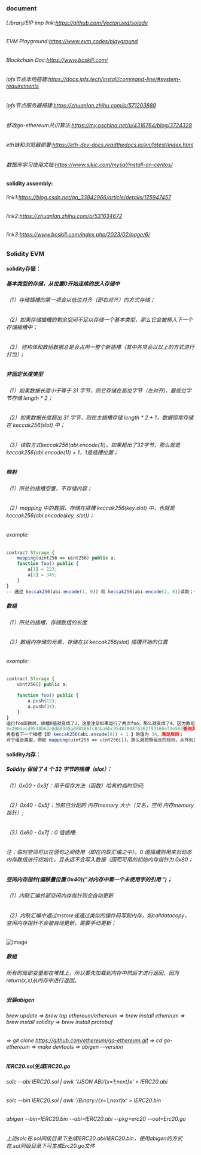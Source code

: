 ### document

###### Library/EIP imp link:https://github.com/Vectorized/solady
###### EVM Playground:https://www.evm.codes/playground
###### Blockchain Doc:https://www.bcskill.com/
###### ipfs节点本地搭建:https://docs.ipfs.tech/install/command-line/#system-requirements
###### ipfs节点服务器搭建:https://zhuanlan.zhihu.com/p/571203889
###### 修改go-ethereum共识算法:https://my.oschina.net/u/4316764/blog/3724328
###### eth链和浏览器部署:https://eth-dev-docs.readthedocs.io/en/latest/index.html
###### 数据库学习使用文档:https://www.sjkjc.com/mysql/install-on-centos/
#### solidity assembly:
###### link1:https://blog.csdn.net/qq_33842966/article/details/125947457
###### link2:https://zhuanlan.zhihu.com/p/531634672
###### link3:https://www.bcskill.com/index.php/2023/02/page/6/


### Solidity EVM
#### solidity存储：
##### 基本类型的存储，从位置0开始连续的放入存储中</br>
###### （1）存储插槽的第一项会以低位对齐（即右对齐）的方式存储；</br>
###### （2）如果存储插槽的剩余空间不足以存储一个基本类型，那么它会被移入下一个存储插槽中；</br>
###### （3） 结构体和数组数据总是会占用一整个新插槽（其中各项会以以上的方式进行打包）；</br>
##### 非固定长度类型</br>
###### （1）如果数据长度小于等于 31 字节，则它存储在高位字节（左对齐)，最低位字节存储 length * 2；</br>
###### （2）如果数据长度超出 31 字节，则在主插槽存储 length * 2 + 1，数据照常存储在 keccak256(slot) 中；</br>
###### （3）读取方式keccak256(abi.encode(1))，如果超出了32字节，那么就是keccak256(abi.encode(1)) + 1，1是插槽位置；</br>
##### 映射</br>
###### （1）所处的插槽空置，不存储内容；</br>
###### （2）mapping 中的数据，存储在插槽 keccak256(key.slot) 中，也就是keccak256(abi.encode(key, slot))；</br>
###### example:
```javascript
contract Storage {
    mapping(uint256 => uint256) public a;
    function foo() public {
        a[1] = 123;
        a[2] = 345;
    }
}
-- 通过 keccak256(abi.encode(1, 0)) 和 keccak256(abi.encode(2, 0))读取；</br>
```
##### 数组
###### （1）所处的插槽，存储数组的长度
###### （2）数组内存储的元素，存储在以 keccak256(slot) 插槽开始的位置
###### example:
```javascript
contract Storage {
    uint256[] public a;

    function foo() public {
        a.push(12);
        a.push(34);
    }
}
运行foo函数后，插槽0值就变成了2，这里注意如果运行了两次foo，那么就变成了4，因为数组的长度变成了4。我们来计算 keccak256(abi.encode(0)) 的值为：
0x290decd9548b62a8d60345a988386fc84ba6bc95484008f6362f93160ef3e563查询其插槽上的值为 12；
再看看下一个插槽【即 keccak256(abi.encode(0)) + 1 】的值为 34，满足规则；
对于组合类型，例如 mapping(uint256 => uint256[])，那么就按照组合的规则，从外到里进行计算即可。
```
#### solidity内存：</br>
##### Solidity 保留了 4 个 32 字节的插槽（slot）：</br>
###### （1）0x00 - 0x3f：用于保存方法（函数）哈希的临时空间;</br>
###### （2）0x40 - 0x5f：当前已分配的 内存memory 大小（又名，空闲 内存memory 指针）;</br>
###### （3）0x60 - 0x7f：0 值插槽;</br>
###### 注：临时空间可以在语句之间使用（即在内联汇编之中）。0 值插槽则用来对动态内存数组进行初始化，且永远不会写入数据（因而可用的初始内存指针为 0x80；
##### 空闲内存指针(偏移量位置 0x40)(*"对内存中第一个未使用字的引用 "*)；
###### （1）内联汇编外部空闲内存指针则会自动更新
###### （2）内联汇编中通过mstore或通过类似的操作码写到内存，如calldatacopy，空闲内存指针不会被自动更新，需要手动更新；
![image](https://github.com/ExileHaley/mstoreEVM/assets/115961813/82898408-bf3c-429d-861d-5841ddbf9c65)

##### 数组
###### 所有的局部变量都在堆栈上，所以要先加载到内存中然后才进行返回，因为return(x,x)从内存中进行返回。

##### 安装abigen
###### brew update => brew tap ethereum/ethereum => brew install ethereum => brew install solidity => brew install protobuf
###### => git clone https://github.com/ethereum/go-ethereum.git => cd go-ethereum => make devtools => abigen --version

##### IERC20.sol生成ERC20.go
###### solc --abi IERC20.sol | awk '/JSON ABI/{x=1;next}x' > IERC20.abi
###### solc --bin IERC20.sol | awk '/Binary:/{x=1;next}x' > IERC20.bin
###### abigen --bin=IERC20.bin --abi=IERC20.abi --pkg=erc20 --out=Erc20.go
###### 上述solc在.sol同级目录下生成IERC20.abi/IERC20.bin，使用abigen的方式在.sol同级目录下可生成Erc20.go文件
